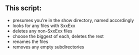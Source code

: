 ## This script:
* presumes you're in the show directory, named accordingly
* looks for any files with SxxExx
* deletes any non-SxxExx files
* choose the biggest of each, deletes the rest
* renames the files
* removes any empty subdirectories

